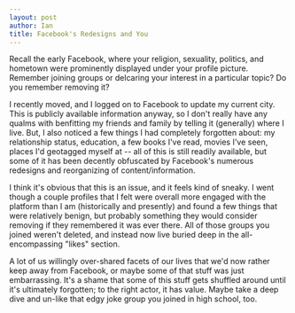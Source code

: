 ```yaml
---
layout: post
author: Ian
title: Facebook's Redesigns and You
---
```

Recall the early Facebook, where your religion, sexuality, politics, and
hometown were prominently displayed under your profile picture. Remember
joining groups or delcaring your interest in a particular topic? Do you remember
removing it?

I recently moved, and I logged on to Facebook to update my current city. This is
publicly available information anyway, so I don't really have any qualms with
benfitting my friends and family by telling it (generally) where I live. But, I
also noticed a few things I had completely forgotten about: my relationship
status, education, a few books I've read, movies I've seen, places I'd geotagged
myself at -- all of this is still readily available, but some of it has been
decently obfuscated by Facebook's numerous redesigns and reorganizing of
content/information.

I think it's obvious that this is an issue, and it feels kind of sneaky. I went
though a couple profiles that I felt were overall more engaged with the platform
than I am (historically and presently) and found a few things that were
relatively benign, but probably something they would consider removing if they
remembered it was ever there. All of those groups you joined weren't deleted,
and instead now live buried deep in the all-encompassing "likes" section.

A lot of us willingly over-shared facets of our lives that we'd now rather keep
away from Facebook, or maybe some of that stuff was just embarrassing. It's a
shame that some of this stuff gets shuffled around until it's ultimately
forgotten; to the right actor, it has value. Maybe take a deep dive and un-like
that edgy joke group you joined in high school, too.

